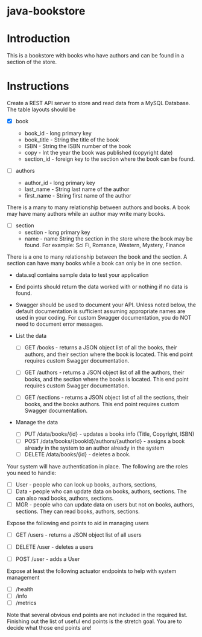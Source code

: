 # java-bookstore

# Introduction

This is a bookstore with books who have authors and can be found in a section of the store.

# Instructions

Create a REST API server to store and read data from a MySQL Database. The table layouts should be

- [x] book
  * book_id - long primary key
  * book_title - String the title of the book
  * ISBN - String the ISBN number of the book
  * copy - Int the year the book was published (copyright date)
  * section_id - foreign key to the section where the book can be found.
  
- [ ] authors
  * author_id - long primary key
  * last_name - String last name of the author
  * first_name - String first name of the author

There is a many to many relationship between authors and books. A book may have many authors while an author may write many books.

- [ ] section
  * section - long primary key
  * name - name String the section in the store where the book may be found. For example: Sci Fi, Romance, Western, Mystery, Finance

There is a one to many relationship between the book and the section. A section can have many books while a book can only be in one section.

* data.sql contains sample data to test your application

* End points should return the data worked with or nothing if no data is found.
* Swagger should be used to document your API. Unless noted below, the default documentation is sufficient assuming appropriate names are used in your coding. For custom Swagger documentation, you do NOT need to document error messages.

* List the data

  - [ ] GET /books - returns a JSON object list of all the books, their authors, and their section where the book is located. This end point requires custom Swagger documentation.
  
  - [ ] GET /authors - returns a JSON object list of all the authors, their books, and the section where the books is located. This end point requires custom Swagger documentation.

  - [ ] GET /sections - returns a JSON object list of all the sections, their books, and the books authors. This end point requires custom Swagger documentation.
  
* Manage the data
  - [ ] PUT /data/books/{id} - updates a books info (Title, Copyright, ISBN)
  - [ ] POST /data/books/{bookId}/authors/{authorId} - assigns a book already in the system to an author already in the system
  - [ ] DELETE /data/books/{id} - deletes a book.
 
Your system will have authentication in place. The following are the roles you need to handle:
- [ ] User - people who can look up books, authors, sections,
- [ ] Data - people who can update data on books, authors, sections. The can also read books, authors, sections.
- [ ] MGR - people who can update data on users but not on books, authors, sections. They can read books, authors, sections.

Expose the following end points to aid in managing users

- [ ] GET /users - returns a JSON object list of all users

- [ ] DELETE /user - deletes a users

- [ ] POST /user - adds a User

Expose at least the following actuator endpoints to help with system management
- [ ] /health
- [ ] /info
- [ ] /metrics

Note that several obvious end points are not included in the required list. Finishing out the list of useful end points is the stretch goal. You are to decide what those end points are!
